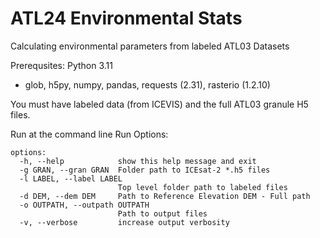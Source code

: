 # ATL24 Environmental Stats  
Calculating environmental parameters from labeled ATL03 Datasets

Prerequsites:
Python 3.11
- glob, h5py, numpy, pandas, requests (2.31), rasterio (1.2.10)

You must have labeled data (from ICEVIS) and the full ATL03 granule H5 files.

Run at the command line
Run Options:

```
options:
  -h, --help            show this help message and exit
  -g GRAN, --gran GRAN  Folder path to ICEsat-2 *.h5 files
  -l LABEL, --label LABEL
                        Top level folder path to labeled files
  -d DEM, --dem DEM     Path to Reference Elevation DEM - Full path
  -o OUTPATH, --outpath OUTPATH
                        Path to output files
  -v, --verbose         increase output verbosity
```
